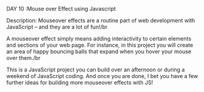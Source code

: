 
DAY 10 :Mouse over Effect using Javascript

Description:
Mouseover effects are a routine part of web development with JavaScript – and they are a lot of fun!/br

A mouseover effect simply means adding interactivity to certain elements and sections of your web page. For instance, in this project you will create an area of happy bouncing balls that expand when you hover your mouse over them./br

This is a JavaScript project you can build over an afternoon or during a weekend of JavaScript coding. And once you are done, I bet you have a few further ideas for building more mouseover effects with JS!